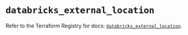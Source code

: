 # `databricks_external_location`

Refer to the Terraform Registry for docs: [`databricks_external_location`](https://registry.terraform.io/providers/databricks/databricks/1.76.0/docs/resources/external_location).
